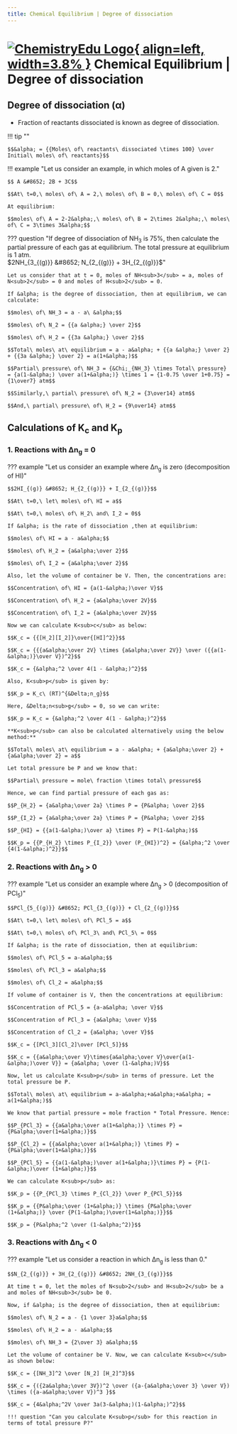 ```yaml
---
title: Chemical Equilibrium | Degree of dissociation
---
```


# [![ChemistryEdu Logo](../../images/favicon.svg){ align=left, width=3.8% }](../../index.md)  Chemical Equilibrium | Degree of dissociation

## Degree of dissociation (&alpha;)

* Fraction of reactants dissociated is known as degree of dissociation.

!!! tip ""

    $$&alpha; = {{Moles\ of\ reactants\ dissociated \times 100} \over Initial\ moles\ of\ reactants}$$

!!! example "Let us consider an example, in which moles of A given is 2."

    $$ A &#8652; 2B + 3C$$

    $$At\ t=0,\ moles\ of\ A = 2,\ moles\ of\ B = 0,\ moles\ of\ C = 0$$

    At equilibrium:

    $$moles\ of\ A = 2-2&alpha;,\ moles\ of\ B = 2\times 2&alpha;,\ moles\ of\ C = 3\times 3&alpha;$$

??? question "If degree of dissociation of NH<sub>3</sub> is 75%, then calculate the partial pressure of each gas at equilibrium. The total pressure at equilibrium is 1 atm. <br> $2NH_{3_{(g)}} &#8652; N_{2_{(g)}} + 3H_{2_{(g)}}$"

    Let us consider that at t = 0, moles of NH<sub>3</sub> = a, moles of N<sub>2</sub> = 0 and moles of H<sub>2</sub> = 0.
    
    If &alpha; is the degree of dissociation, then at equilibrium, we can calculate:
    
    $$moles\ of\ NH_3 = a - a\ &alpha;$$
    
    $$moles\ of\ N_2 = {{a &alpha;} \over 2}$$
    
    $$moles\ of\ H_2 = {{3a &alpha;} \over 2}$$
    
    $$Total\ moles\ at\ equilibrium = a - a&alpha; + {{a &alpha;} \over 2} + {{3a &alpha;} \over 2} = a(1+&alpha;)$$
    
    $$Partial\ pressure\ of\ NH_3 = {&Chi;_{NH_3} \times Total\ pressure} = {a(1-&alpha;) \over a(1+&alpha;)} \times 1 = {1-0.75 \over 1+0.75} = {1\over7} atm$$
    
    $$Similarly,\ partial\ pressure\ of\ N_2 = {3\over14} atm$$
    
    $$And,\ partial\ pressure\ of\ H_2 = {9\over14} atm$$

## Calculations of K<sub>c</sub> and K<sub>p</sub>

### 1. Reactions with &Delta;n<sub>g</sub> = 0

??? example "Let us consider an example where &Delta;n<sub>g</sub> is zero (decomposition of HI)"

    $$2HI_{(g)} &#8652; H_{2_{(g)}} + I_{2_{(g)}}$$
    
    $$At\ t=0,\ let\ moles\ of\ HI = a$$
    
    $$At\ t=0,\ moles\ of\ H_2\ and\ I_2 = 0$$
    
    If &alpha; is the rate of dissociation ,then at equilibrium:
    
    $$moles\ of\ HI = a - a&alpha;$$
    
    $$moles\ of\ H_2 = {a&alpha;\over 2}$$
    
    $$moles\ of\ I_2 = {a&alpha;\over 2}$$
    
    Also, let the volume of container be V. Then, the concentrations are:
    
    $$Concentration\ of\ HI = {a(1-&alpha;)\over V}$$
    
    $$Concentration\ of\ H_2 = {a&alpha;\over 2V}$$
    
    $$Concentration\ of\ I_2 = {a&alpha;\over 2V}$$
    
    Now we can calculate K<sub>c</sub> as below:
    
    $$K_c = {{[H_2][I_2]}\over{[HI]^2}}$$
    
    $$K_c = {{{a&alpha;\over 2V} \times {a&alpha;\over 2V}} \over ({{a(1-&alpha;)}\over V})^2}$$
    
    $$K_c = {&alpha;^2 \over 4(1 - &alpha;)^2}$$
    
    Also, K<sub>p</sub> is given by:
    
    $$K_p = K_c\ (RT)^{&Delta;n_g}$$
    
    Here, &Delta;n<sub>g</sub> = 0, so we can write:
    
    $$K_p = K_c = {&alpha;^2 \over 4(1 - &alpha;)^2}$$
    
    **K<sub>p</sub> can also be calculated alternatively using the below method:**
    
    $$Total\ moles\ at\ equilibrium = a - a&alpha; + {a&alpha;\over 2} + {a&alpha;\over 2} = a$$
    
    Let total pressure be P and we know that:
    
    $$Partial\ pressure = mole\ fraction \times total\ pressure$$
    
    Hence, we can find partial pressure of each gas as:
    
    $$P_{H_2} = {a&alpha;\over 2a} \times P = {P&alpha; \over 2}$$
    
    $$P_{I_2} = {a&alpha;\over 2a} \times P = {P&alpha; \over 2}$$
    
    $$P_{HI} = {{a(1-&alpha;)\over a} \times P} = P(1-&alpha;)$$
    
    $$K_p = {{P_{H_2} \times P_{I_2}} \over (P_{HI})^2} = {&alpha;^2 \over {4(1-&alpha;)^2}}$$

### 2. Reactions with &Delta;n<sub>g</sub> > 0

??? example "Let us consider an example where &Delta;n<sub>g</sub> > 0 (decomposition of PCl<sub>5</sub>)"

    $$PCl_{5_{(g)}} &#8652; PCl_{3_{(g)}} + Cl_{2_{(g)}}$$
    
    $$At\ t=0,\ let\ moles\ of\ PCl_5 = a$$
    
    $$At\ t=0,\ moles\ of\ PCl_3\ and\ PCl_5\ = 0$$
    
    If &alpha; is the rate of dissociation, then at equilibrium:
    
    $$moles\ of\ PCl_5 = a-a&alpha;$$
    
    $$moles\ of\ PCl_3 = a&alpha;$$
    
    $$moles\ of\ Cl_2 = a&alpha;$$
    
    If volume of container is V, then the concentrations at equilibrium:
    
    $$Concentration of PCl_5 = {a-a&alpha; \over V}$$
    
    $$Concentration of PCl_3 = {a&alpha; \over V}$$
    
    $$Concentration of Cl_2 = {a&alpha; \over V}$$
    
    $$K_c = {[PCl_3][Cl_2]\over [PCl_5]}$$
    
    $$K_c = {{a&alpha;\over V}\times{a&alpha;\over V}\over{a(1-&alpha;)\over V}} = {a&alpha; \over (1-&alpha;)V}$$
    
    Now, let us calculate K<sub>p</sub> in terms of pressure. Let the total pressure be P.
    
    $$Total\ moles\ at\ equilibrium = a-a&alpha;+a&alpha;+a&alpha; = a(1+&alpha;)$$
    
    We know that partial pressure = mole fraction * Total Pressure. Hence:
    
    $$P_{PCl_3} = {{a&alpha;\over a(1+&alpha;)} \times P} = {P&alpha;\over(1+&alpha;)}$$
    
    $$P_{Cl_2} = {{a&alpha;\over a(1+&alpha;)} \times P} = {P&alpha;\over(1+&alpha;)}$$
    
    $$P_{PCl_5} = {{a(1-&alpha;)\over a(1+&alpha;)}\times P} = {P(1-&alpha;)\over (1+&alpha;)}$$
    
    We can calculate K<sub>p</sub> as:
    
    $$K_p = {{P_{PCl_3} \times P_{Cl_2}} \over P_{PCl_5}}$$
    
    $$K_p = {{P&alpha;\over (1+&alpha;)} \times {P&alpha;\over (1+&alpha;)} \over {P(1-&alpha;)\over(1+&alpha;)}}$$
    
    $$K_p = {P&alpha;^2 \over (1-&alpha;^2)}$$

### 3. Reactions with &Delta;n<sub>g</sub> < 0

??? example "Let us consider a reaction in which &Delta;n<sub>g</sub> is less than 0."

    $$N_{2_{(g)}} + 3H_{2_{(g)}} &#8652; 2NH_{3_{(g)}}$$
    
    At time t = 0, let the moles of N<sub>2</sub> and H<sub>2</sub> be a and moles of NH<sub>3</sub> be 0.
    
    Now, if &alpha; is the degree of dissociation, then at equilibrium:
    
    $$moles\ of\ N_2 = a - {1 \over 3}a&alpha;$$
    
    $$moles\ of\ H_2 = a - a&alpha;$$
    
    $$moles\ of\ NH_3 = {2\over 3} a&alpha;$$
    
    Let the volume of container be V. Now, we can calculate K<sub>c</sub> as shown below:
    
    $$K_c = {[NH_3]^2 \over [N_2] [H_2]^3}$$
    
    $$K_c = {({2a&alpha;\over 3V})^2 \over ({a-{a&alpha;\over 3} \over V}) \times ({a-a&alpha;\over V})^3 }$$
    
    $$K_c = {4&alpha;^2V \over 3a(3-&alpha;)(1-&alpha;)^2}$$
    
    !!! question "Can you calculate K<sub>p</sub> for this reaction in terms of total pressure P?"

